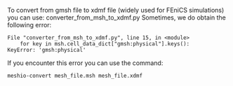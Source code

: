 To convert from gmsh file to xdmf file (widely used for FEniCS simulations) you can use: converter_from_msh_to_xdmf.py
Sometimes, we do obtain the following error:
```
File "converter_from_msh_to_xdmf.py", line 15, in <module>
    for key in msh.cell_data_dict["gmsh:physical"].keys():
KeyError: 'gmsh:physical'
```

If you encounter this error you can use the command:
```
meshio-convert mesh_file.msh mesh_file.xdmf
```
